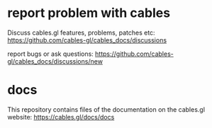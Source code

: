 # report problem with cables

Discuss cables.gl features, problems, patches etc: 
https://github.com/cables-gl/cables_docs/discussions

report bugs or ask questions:
https://github.com/cables-gl/cables_docs/discussions/new


# docs
This repository contains files of the documentation on the cables.gl website: 
https://cables.gl/docs/docs
